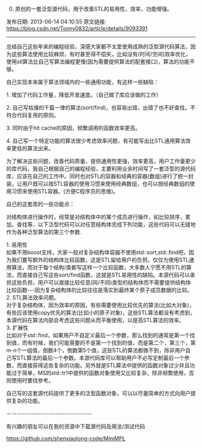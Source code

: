 0) 原创的一套泛型源代码，用于改善STL的易用性，效率，功能增强。

发布日期: 2013-06-14 04:10:55
原文链接: https://blog.csdn.net/Tonny0832/article/details/9093391

---

总结自己这些年来的编程经验，深感大家都不太爱使用成熟的泛型源代码算法，因为这些算法使用比较麻烦，有时甚至得不偿失，比如没有(时间/空间)效率优化，使用stl算法比自己写算法编程更慢(因为需要提供算法的配套接口)，算法的功能不够。

自己实现本来属于算法领域内的一些通用功能，有这样一些缺陷：

1\. 增加了代码工作量，降低开发速度。（自己做了库应该做的工作）

2\. 自己写枯燥的千篇一律的算法(sort/find)，也容易出错，出错了也不好查找，不符合代码复用的原则。

3\. 同时由于hit cache的原因，频繁调用的函数效率更高。

4\. 自己写一个特定功能的算法很少考虑效率问题，有可能写出比STL通用算法效率更低的算法出来。

为了解决这些问题，改善代码质量，提供通用性更强，效率更高，用户工作量更少的库代码，我自己根据自己的编程经验，主要利用业余时间写了一套泛型的源代码库，应该在自己的工作中。同时也对STL的容器和经典的容器(数组)进行了统一封装，让用户既可以按STL容器的使用习惯来使用经典数组，也可以按经典数组的使用习惯来使用STL容器。(方便C程序员的思维)。

自己的这套库的一些功能点：

对结构体进行操作时，经常是对结构体中的某个成员进行操作，如比较排序，累加，查找等，以下泛型代码可以对任意结构体完成下列功能，这些代码可以无缝地作为各种泛型算法的第三个参数.

1\. 易用性  
如果不用boost支持，大家一般对复杂结构体容器不使用std::sort,std::find吧，因为我们要写额外的结构体比较函数，这是STL留给用户的负担。仅仅为使用STL通用算法，而对于每个结构/类都写这样一个比较函数，大多数人宁愿不用STL的算法，而直接自己写这些sort/find函数，这就是STL易用性的缺陷。本源代码可以承担这些负担，用户可以直接比较任意(同/不同)类型的结构体而不需要提供结构体比较函数---因为复杂结构体的比较往往是落实到最终某个原子成员数据的比较。  
2\. STL算法效率问题。  
对于复杂结构体，因为效率的原因，有些需要使用比较优先的算法(比如大对象)，有些应该使用copy优先的算法(比如小的原子对象)，这些STL算法都没有考虑到，本源代码在算法内部会考虑这些问题从而平衡使用，以提高STL算法的效率。  
3\. 扩展性  
比如对于std::find，如果用户不自定义最后一个参数，那么找到的通常是第一个找到值，而有时候，我们可能需要的不是第一个找到的值，而是第二个，第三个，第m-n个一组值，倒数4个，倒数第5个值，这些STL的算法都做不到，除非用户自己写STL算法的最后一个参数。本源代码库可以帮助用户不必写定制最后一个参数，而直接获得这些复杂的功能。另外就是STL算法中提供的函数对象过少并且功能过于简单，MS的std::tr1中提供的函数对象使用又比较复杂，除非频繁使用，否则使用时要找参考。

自己写的这套源代码提供了更多的泛型函数对象，可以以尽量简单的方式向用户提供复杂的功能。

－－-------------------------------

有兴趣的朋友可以在我的资源中下载源代码及用法/测试代码

<https://github.com/shenxiaolong-code/MiniMPL>
